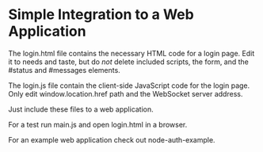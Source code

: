 # Simple Integration to a Web Application

The login.html file contains the necessary HTML code for a login page.
Edit it to needs and taste, but do *not* delete included scripts, the form,
and the #status and #messages elements.

The login.js file contain the client-side JavaScript code for the login page.
Only edit window.location.href path and the WebSocket server address.

Just include these files to a web application.

For a test run main.js and open login.html in a browser.

For an example web application check out node-auth-example.
